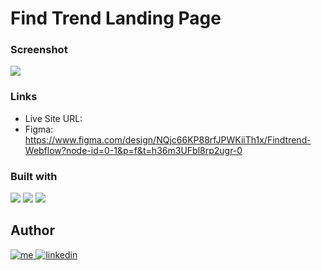 # Find Trend Landing Page

### Screenshot

![](./public/screenshot.png)

### Links

- Live Site URL: []()
- Figma: https://www.figma.com/design/NQjc66KP88rfJPWKiiTh1x/Findtrend-Webflow?node-id=0-1&p=f&t=h36m3UFbl8rp2ugr-0

### Built with

<p>
    <img src="https://img.shields.io/badge/react-%2320232a.svg?style=for-the-badge&logo=react&logoColor=%2361DAFB" />
    <img src="https://img.shields.io/badge/Tailwind_CSS-38B2AC?style=for-the-badge&logo=tailwind-css&logoColor=white" />
    <img src="https://img.shields.io/badge/Vite-B73BFE?style=for-the-badge&logo=vite&logoColor=FFD62E" />  
</p>

## Author

<p>
  <a href="https://afshoang.github.io/portfolio/">
    <img alt="me" title="Me" src="https://img.shields.io/badge/portfolio-000000?style=for-the-badge&logo=About.me&logoColor=white" />
  </a>
  <a href="https://www.linkedin.com/in/hoangpham56/">
    <img alt="linkedin" title="LinkedIn" src="https://img.shields.io/badge/LinkedIn-0077B5?style=for-the-badge&logo=linkedin&logoColor=white" />
  </a>
</p>

